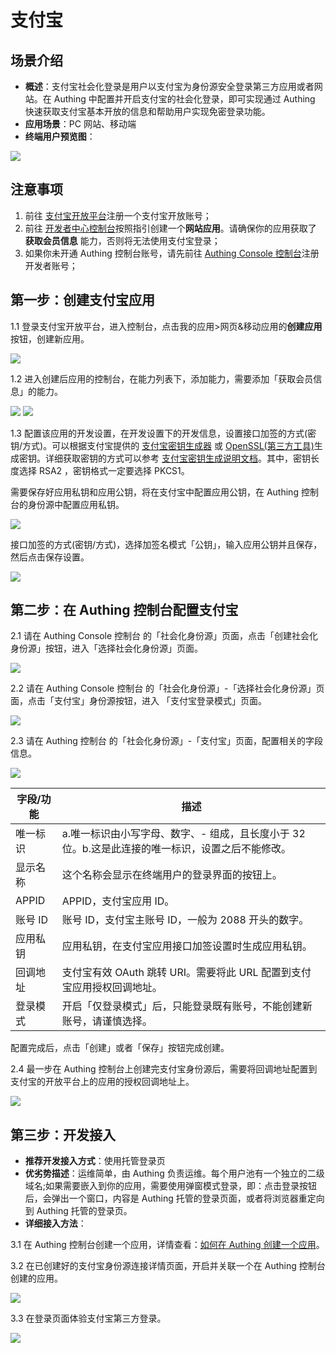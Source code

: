 # 支付宝

<LastUpdated/>

## 场景介绍

- **概述**：支付宝社会化登录是用户以支付宝为身份源安全登录第三方应用或者网站。在 Authing 中配置并开启支付宝的社会化登录，即可实现通过 Authing 快速获取支付宝基本开放的信息和帮助用户实现免密登录功能。
- **应用场景**：PC 网站、移动端
- **终端用户预览图**：

<img src='./images/11loginpage.png' >

## 注意事项

1. 前往 [支付宝开放平台](https://open.alipay.com/)注册一个支付宝开放账号；
2. 前往 [开发者中心控制台](https://open.alipay.com/dev/workspace)按照指引创建一个**网站应用**。请确保你的应用获取了 **获取会员信息** 能力，否则将无法使用支付宝登录；
3. 如果你未开通 Authing 控制台账号，请先前往 [Authing Console 控制台](https://authing.cn/)注册开发者账号；

## 第一步：创建支付宝应用

1.1 登录支付宝开放平台，进入控制台，点击我的应用>网页&移动应用的**创建应用**按钮，创建新应用。

<img src='./images/02createaliapp.png' >

1.2 进入创建后应用的控制台，在能力列表下，添加能力，需要添加「获取会员信息」的能力。

<img src='./images/03addaliability.png' >

<img src='./images/04getalibasicuser.png' >

1.3 配置该应用的开发设置，在开发设置下的开发信息，设置接口加签的方式(密钥/方式)。可以根据支付宝提供的 [支付宝密钥生成器](https://docs.open.alipay.com/291/106097/) 或 [OpenSSL(第三方工具)](https://docs.open.alipay.com/291/106130)生成密钥。详细获取密钥的方式可以参考 [支付宝密钥生成说明文档](https://opendocs.alipay.com/common/02khjo)。其中，密钥长度选择 RSA2 ，密钥格式一定要选择 PKCS1。

需要保存好应用私钥和应用公钥，将在支付宝中配置应用公钥，在 Authing 控制台的身份源中配置应用私钥。

<img src='./images/05gencode.png' >

接口加签的方式(密钥/方式)，选择加签名模式「公钥」，输入应用公钥并且保存，然后点击保存设置。

<img src='./images/051inputcode.png' >

## 第二步：在 Authing 控制台配置支付宝

2.1 请在 Authing Console 控制台 的「社会化身份源」页面，点击「创建社会化身份源」按钮，进入「选择社会化身份源」页面。

<img src='./images/06addSocial.png' />

2.2 请在 Authing Console 控制台 的「社会化身份源」-「选择社会化身份源」页面，点击「支付宝」身份源按钮，进入 「支付宝登录模式」页面。

<img src='./images/07choicealipay.png' />

2.3 请在 Authing  控制台 的「社会化身份源」-「支付宝」页面，配置相关的字段信息。

<img src='./images/08inputconfig.png' />

| 字段/功能 | 描述                                                         |
| --------- | ------------------------------------------------------------ |
| 唯一标识  | a.唯一标识由小写字母、数字、- 组成，且长度小于 32 位。b.这是此连接的唯一标识，设置之后不能修改。 |
| 显示名称  | 这个名称会显示在终端用户的登录界面的按钮上。                 |
| APPID     | APPID，支付宝应用 ID。                                       |
| 账号 ID   | 账号 ID，支付宝主账号 ID，一般为 2088 开头的数字。           |
| 应用私钥  | 应用私钥，在支付宝应用接口加签设置时生成应用私钥。           |
| 回调地址  | 支付宝有效 OAuth 跳转 URI。需要将此 URL 配置到支付宝应用授权回调地址。 |
| 登录模式  | 开启「仅登录模式」后，只能登录既有账号，不能创建新账号，请谨慎选择。 |

配置完成后，点击「创建」或者「保存」按钮完成创建。

2.4 最一步在 Authing 控制台上创建完支付宝身份源后，需要将回调地址配置到支付宝的开放平台上的应用的授权回调地址上。

<img src='./images/09addredircturl.png' />

## 第三步：开发接入

- **推荐开发接入方式**：使用托管登录页
- **优劣势描述**：运维简单，由 Authing 负责运维。每个用户池有一个独立的二级域名;如果需要嵌入到你的应用，需要使用弹窗模式登录，即：点击登录按钮后，会弹出一个窗口，内容是 Authing 托管的登录页面，或者将浏览器重定向到 Authing 托管的登录页。
- **详细接入方法**：

3.1 在 Authing 控制台创建一个应用，详情查看：[如何在 Authing 创建一个应用](/guides/app-new/create-app/create-app.md)。

3.2 在已创建好的支付宝身份源连接详情页面，开启并关联一个在 Authing 控制台创建的应用。

<img src='./images/10addapp.png' >

3.3 在登录页面体验支付宝第三方登录。

<img src='./images/11loginpage.png' >

